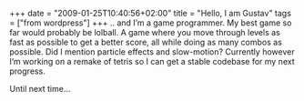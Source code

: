 +++
date = "2009-01-25T10:40:56+02:00"
title = "Hello, I am Gustav"
tags = ["from wordpress"]
+++
.. and I’m a game programmer. My best game so far would probably be lolball. A game where you move through levels as fast as possible to get a better score, all while doing as many combos as possible. Did I mention particle effects and slow-motion?
Currently however I’m working on a remake of tetris so I can get a stable codebase for my next progress.

Until next time…
